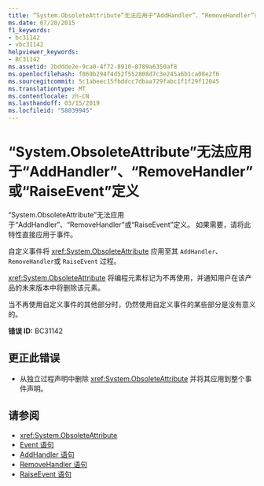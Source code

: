 ```yaml
---
title: “System.ObsoleteAttribute”无法应用于“AddHandler”、“RemoveHandler”或“RaiseEvent”定义
ms.date: 07/20/2015
f1_keywords:
- bc31142
- vbc31142
helpviewer_keywords:
- BC31142
ms.assetid: 2bddde2e-9ca0-4f72-8910-0789a6350af8
ms.openlocfilehash: f869b294f4d52f552808d7c3e245a6b1ca08e2f6
ms.sourcegitcommit: 5c1abeec15fbddcc7dbaa729fabc1f1f29f12045
ms.translationtype: MT
ms.contentlocale: zh-CN
ms.lasthandoff: 03/15/2019
ms.locfileid: "58039945"
---
```

# <a name="systemobsoleteattribute-cannot-be-applied-to-the-addhandler-removehandler-or-raiseevent-definitions"></a>“System.ObsoleteAttribute”无法应用于“AddHandler”、“RemoveHandler”或“RaiseEvent”定义
“System.ObsoleteAttribute”无法应用于“AddHandler”、“RemoveHandler”或“RaiseEvent”定义。 如果需要，请将此特性直接应用于事件。  
  
 自定义事件将 <xref:System.ObsoleteAttribute> 应用至其 `AddHandler`、 `RemoveHandler`或 `RaiseEvent` 过程。  
  
 <xref:System.ObsoleteAttribute> 将编程元素标记为不再使用，并通知用户在该产品的未来版本中将删除该元素。  
  
 当不再使用自定义事件的其他部分时，仍然使用自定义事件的某些部分是没有意义的。  
  
 **错误 ID:** BC31142  
  
## <a name="to-correct-this-error"></a>更正此错误  
  
-   从独立过程声明中删除 <xref:System.ObsoleteAttribute> 并将其应用到整个事件声明。  
  
## <a name="see-also"></a>请参阅

- <xref:System.ObsoleteAttribute>
- [Event 语句](../../visual-basic/language-reference/statements/event-statement.md)
- [AddHandler 语句](../../visual-basic/language-reference/statements/addhandler-statement.md)
- [RemoveHandler 语句](../../visual-basic/language-reference/statements/removehandler-statement.md)
- [RaiseEvent 语句](../../visual-basic/language-reference/statements/raiseevent-statement.md)
